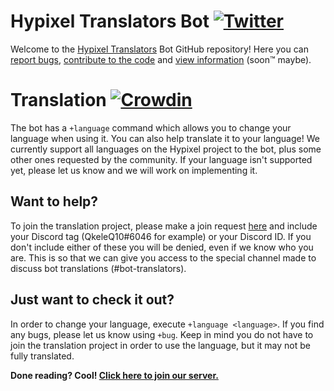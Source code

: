 # Hypixel Translators Bot [![Twitter](https://img.shields.io/twitter/follow/HTranslators?style=social)](https://twitter.com/HTranslators)
Welcome to the [Hypixel Translators](https://discord.gg/rcT948A) Bot GitHub repository! Here you can [report bugs](https://github.com/QkeleQ10/hypixel-translators-bot-discord/issues), [contribute to the code](https://github.com/QkeleQ10/hypixel-translators-bot-discord/pulls) and [view information](https://github.com/QkeleQ10/hypixel-translators-bot-discord/wiki) (soon:tm: maybe).

# Translation [![Crowdin](https://badges.crowdin.net/hypixel-translators-bot/localized.svg)](https://crowdin.com/project/hypixel-translators-bot)
The bot has a `+language` command which allows you to change your language when using it. You can also help translate it to your language! We currently support all languages on the Hypixel project to the bot, plus some other ones requested by the community. If your language isn't supported yet, please let us know and we will work on implementing it.

## Want to help?
To join the translation project, please make a join request [here](https://crowdin.com/project/hypixel-translators-bot) and include your Discord tag (QkeleQ10#6046 for example) or your Discord ID. If you don't include either of these you will be denied, even if we know who you are. This is so that we can give you access to the special channel made to discuss bot translations (#bot-translators).

## Just want to check it out?
In order to change your language, execute `+language <language>`. If you find any bugs, please let us know using `+bug`. Keep in mind you do not have to join the translation project in order to use the language, but it may not be fully translated. 

**Done reading? Cool! [Click here to join our server.](https://discord.gg/rcT948A)**
